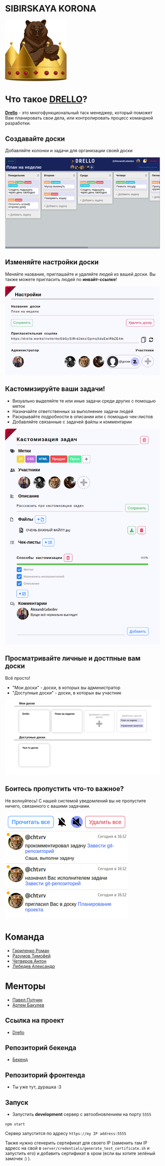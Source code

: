 # SIBIRSKAYA KORONA
<img src="./readmeImages/sibirskaya_korona.svg" alt="Лого" width="200"/>

# Что такое [DRELLO](https://drello.works)?

**[Drello](https://drello.works)** - это многофункциональный таск менеджер, который поможет Вам планировать свои дела, или контролировать процесс командной разработки.
 

## Создавайте доски
Добавляйте колонки и задачи для организации своей доски

![Доска](./readmeImages/board.png)

## Изменяйте настройки доски
Меняйте название, приглашайте и удаляйте людей из вашей доски.
Вы также можете пригласить людей по **инвайт-ссылке**!

![Настройки доски](./readmeImages/boardSettings.png)

## Кастомизируйте ваши задачи!
- Визуально выделяйте  те или иные задачи среди других с помощью меток
- Назначайте ответственных за выполнение задачи людей
- Раскрывайте подробности в описании или с помощью чек-листов
- Добавляйте связанные с задачей файлы и комментарии

![Настроки задачи](./readmeImages/taskSettings.png)

## Просматривайте личные и достпные вам доски
Всё просто!

- "Мои доски" - доски, в которых вы администратор
- "Доступные доски" - доски, в которых вы участник

![Настройки досок](./readmeImages/boards.png)

## Боитесь пропустить что-то важное?
Не волнуйтесь! С нашей системой уведомлений вы не пропустите ничего, связанного с вашими задачами.

![Настройки досок](./readmeImages/notifications.png)

# Команда

- [Гариленко Роман](https://github.com/gavroman)
- [Разумов Тимофей](https://github.com/TimRazumov)
- [Четверов Антон](https://github.com/chtvrv) 
- [Лебедев Александр](https://github.com/CheerfulMushroom)

# Менторы
- [Павел Пупчин](https://github.com/4taa)
- [Артем Бакулев](https://github.com/artbakulev)

## Ссылка на проект
- [Drello](http://89.208.197.150:5757)

## Репозиторий бекенда
- [Бекенд](https://github.com/go-park-mail-ru/2020_1_SIBIRSKAYA_KORONA/)

## Репозиторий фронтенда
- Ты уже тут, дурашка :3

## Запуск

- Запустить **development** сервер с автообновлением на порту `5555`

`npm start`

Сервер запустится по адресу `https://my IP address:5555`

Также нужно сгенерить сертификат для своего IP (заменить там IP адресс на свой в `server/credentials/generate_test_certificate.sh` и запустить его) 
и добавить сертификат в хром (если вы хотите зелёный замочек :) ).



